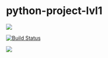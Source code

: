 # python-project-lvl1

<a href="https://codeclimate.com/github/Ana-ana/python-project-lvl1/maintainability"><img src="https://api.codeclimate.com/v1/badges/a99a88d28ad37a79dbf6/maintainability" /></a>

[![Build Status](https://travis-ci.com/Ana-ana/python-project-lvl1.svg?branch=master)](https://travis-ci.com/Ana-ana/python-project-lvl1)

<a href="https://asciinema.org/a/t2kd6zMPAyOnOzyE1jALwqLVR" target="_blank"><img src="https://asciinema.org/a/t2kd6zMPAyOnOzyE1jALwqLVR.svg" /></a>

